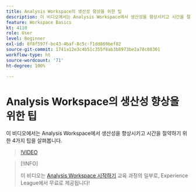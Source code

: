 ```yaml
---
title: Analysis Workspace의 생산성 향상을 위한 팁
description: 이 비디오에서는 Analysis Workspace에서 생산성을 향상시키고 시간을 절약하기 위한 4가지 팁을 살펴봅니다.
feature: Workspace Basics
kt: 4110
role: User
level: Beginner
exl-id: 8f8f597f-bc43-4baf-8c5c-f1dd869bef82
source-git-commit: 1741a12e3c4b51c355f8ab3b8973be2a78c08301
workflow-type: ht
source-wordcount: '71'
ht-degree: 100%

---
```


# Analysis Workspace의 생산성 향상을 위한 팁

이 비디오에서는 Analysis Workspace에서 생산성을 향상시키고 시간을 절약하기 위한 4가지 팁을 살펴봅니다.

>[!VIDEO](https://video.tv.adobe.com/v/31157/?quality=12)

>[!INFO]
>
> 이 비디오는 [Analysis Workspace 시작하기](https://experienceleague.adobe.com/?recommended=Analytics-U-1-2020.1.workspace) 교육 과정의 일부로, Experience League에서 무료로 제공됩니다!
